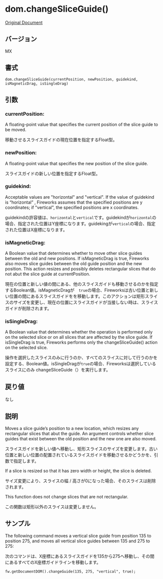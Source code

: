 # dom.changeSliceGuide()

[Original Document](http://help.adobe.com/en_US/fireworks/cs/extend/WS5b3ccc516d4fbf351e63e3d1183c94856c-7efc.html)

## バージョン

MX

## 書式

```
dom.changeSliceGuide(currentPosition, newPosition, guidekind, isMagneticDrag, isSingleDrag)
```

## 引数

### currentPosition:

A floating-point value that specifies the current position of the slice guide to be moved. 

移動させるスライスガイドの現在位置を指定するFloat型。

### newPosition:

A floating-point value that specifies the new position of the slice guide.

スライスガイドの新しい位置を指定するFloat型。

### guidekind:

Acceptable values are "horizontal" and "vertical". If the value of guidekind is “horizontal” , Fireworks assumes that the specified positions are y coordinates; if "vertical", the specified positions are x coordinates.

guidekindの許容値は、```horizontal```と```vertical```です。guidekindが```horizontal```の場合、指定された位置はY座標になります。guidekingが```vertical```の場合、指定された位置はX座標になります。

### isMagneticDrag:

A Boolean value that determines whether to move other slice guides between the old and new positions. If isMagneticDrag is true, Fireworks also moves slice guides between the old guide position and the new position. This action resizes and possibly deletes rectangular slices that do not abut the slice guide at currentPosition.

現在の位置と新しい値の間にある、他のスライスガイドも移動させるのかを指定するBoolean値。isMagneticDragが　```true```の場合、Fireworksは古い位置と新しい位置の間にあるスライスガイドをを移動します。このアクションは矩形スライスのサイズを変更し、現在の位置にスライスガイドが当接しない時は、スライスガイドが削除されます。

### isSingleDrag:

A Boolean value that determines whether the operation is performed only on the selected slice or on all slices that are affected by the slice guide. If isSingleDrag is true, Fireworks performs only the changeSliceGuide() action on the selected slice.

操作を選択したスライスのみに行うのか、すべてのスライスに対して行うのかを設定する、Boolean値。isSingleDragが```true```の場合、Fireworksは選択しているスライスにのみ changeSliceGuide（）を実行します。

## 戻り値

なし

## 説明

Moves a slice guide’s position to a new location, which resizes any rectangular slices that abut the guide. An argument controls whether slice guides that exist between the old position and the new one are also moved.

スライスガイドを新しい値へ移動し、矩形スライスのサイズを変更します。古い位置と新しい位置の配置されているスライスガイドを移動させるかどうかを、引数で指定します。

If a slice is resized so that it has zero width or height, the slice is deleted.

サイズ変更により、スライスの幅 / 高さが0になった場合、そのスライスは削除されます。

This function does not change slices that are not rectangular.

この関数は矩形以外のスライスは変更しません。

## サンプル

The following command moves a vertical slice guide from position 135 to position 275, and moves all vertical slice guides between 135 and 275 to 275:

次のコマンドは、X座標にあるスライスガイドを135から275へ移動し、その間にあるすべてのX座標ガイドラインを移動します。

```
fw.getDocumentDOM().changeGuide(135, 275, "vertical", true);
```